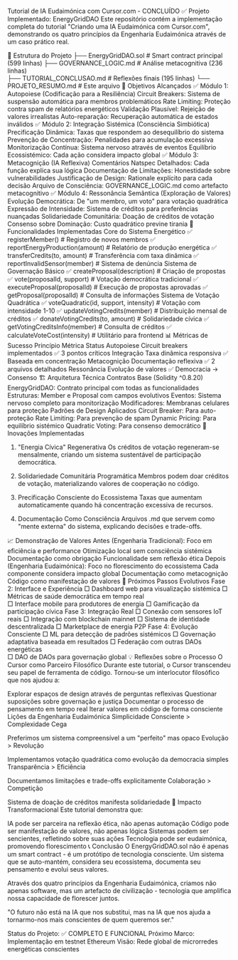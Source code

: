 Tutorial de IA Eudaimónica com Cursor.com - CONCLUÍDO ✅
Projeto Implementado: EnergyGridDAO
Este repositório contém a implementação completa do tutorial "Criando uma IA Eudaimónica com Cursor.com", demonstrando os quatro princípios da Engenharia Eudaimónica através de um caso prático real.

📁 Estrutura do Projeto
├── EnergyGridDAO.sol          # Smart contract principal (599 linhas)
├── GOVERNANCE_LOGIC.md        # Análise metacognitiva (236 linhas)  
├── TUTORIAL_CONCLUSAO.md      # Reflexões finais (195 linhas)
└── PROJETO_RESUMO.md          # Este arquivo
🎯 Objetivos Alcançados
✅ Módulo 1: Autopoiese (Codificação para a Resiliência)
Circuit Breakers: Sistema de suspensão automática para membros problemáticos
Rate Limiting: Proteção contra spam de relatórios energéticos
Validação Plausível: Rejeição de valores irrealistas
Auto-reparação: Recuperação automática de estados inválidos
✅ Módulo 2: Integração Sistémica (Consciência Simbiótica)
Precificação Dinâmica: Taxas que respondem ao desequilíbrio do sistema
Prevenção de Concentração: Penalidades para acumulação excessiva
Monitorização Contínua: Sistema nervoso através de eventos
Equilíbrio Ecossistémico: Cada ação considera impacto global
✅ Módulo 3: Metacognição (IA Reflexiva)
Comentários Natspec Detalhados: Cada função explica sua lógica
Documentação de Limitações: Honestidade sobre vulnerabilidades
Justificação de Design: Rationale explícito para cada decisão
Arquivo de Consciência: GOVERNANCE_LOGIC.md como artefacto metacognitivo
✅ Módulo 4: Ressonância Semântica (Exploração de Valores)
Evolução Democrática: De "um membro, um voto" para votação quadrática
Expressão de Intensidade: Sistema de créditos para preferências nuançadas
Solidariedade Comunitária: Doação de créditos de votação
Consenso sobre Dominação: Custo quadrático previne tirania
🔧 Funcionalidades Implementadas
Core do Sistema Energético
✅ registerMember()                    # Registro de novos membros
✅ reportEnergyProduction(amount)      # Relatório de produção energética
✅ transferCredits(to, amount)         # Transferência com taxa dinâmica
✅ reportInvalidSensor(member)         # Sistema de denúncia
Sistema de Governação Básico
✅ createProposal(description)         # Criação de propostas
✅ vote(proposalId, support)           # Votação democrática tradicional
✅ executeProposal(proposalId)         # Execução de propostas aprovadas
✅ getProposal(proposalId)             # Consulta de informações
Sistema de Votação Quadrática
✅ voteQuadratic(id, support, intensity)   # Votação com intensidade 1-10
✅ updateVotingCredits(member)             # Distribuição mensal de créditos
✅ donateVotingCredits(to, amount)         # Solidariedade cívica
✅ getVotingCreditsInfo(member)            # Consulta de créditos
✅ calculateVoteCost(intensity)            # Utilitário para frontend
📊 Métricas de Sucesso
Princípio	Métrica	Status
Autopoiese	Circuit breakers implementados	✅ 3 pontos críticos
Integração	Taxa dinâmica responsiva	✅ Baseada em concentração
Metacognição	Documentação reflexiva	✅ 2 arquivos detalhados
Ressonância	Evolução de valores	✅ Democracia → Consenso
🏗️ Arquitetura Técnica
Contratos Base (Solidity ^0.8.20)
EnergyGridDAO: Contrato principal com todas as funcionalidades
Estruturas: Member e Proposal com campos evolutivos
Eventos: Sistema nervoso completo para monitorização
Modificadores: Membranas celulares para proteção
Padrões de Design Aplicados
Circuit Breaker: Para auto-proteção
Rate Limiting: Para prevenção de spam
Dynamic Pricing: Para equilíbrio sistémico
Quadratic Voting: Para consenso democrático
🎨 Inovações Implementadas
1. "Energia Cívica" Regenerativa
Os créditos de votação regeneram-se mensalmente, criando um sistema sustentável de participação democrática.

2. Solidariedade Comunitária Programática
Membros podem doar créditos de votação, materializando valores de cooperação no código.

3. Precificação Consciente do Ecossistema
Taxas que aumentam automaticamente quando há concentração excessiva de recursos.

4. Documentação Como Consciência
Arquivos .md que servem como "mente externa" do sistema, explicando decisões e trade-offs.

📈 Demonstração de Valores
Antes (Engenharia Tradicional):
Foco em eficiência e performance
Otimização local sem consciência sistémica
Documentação como obrigação
Funcionalidade sem reflexão ética
Depois (Engenharia Eudaimónica):
Foco no florescimento do ecossistema
Cada componente considera impacto global
Documentação como metacognição
Código como manifestação de valores
🚀 Próximos Passos Evolutivos
Fase 2: Interface e Experiência
□ Dashboard web para visualização sistémica
□ Métricas de saúde democrática em tempo real  
□ Interface mobile para produtores de energia
□ Gamificação da participação cívica
Fase 3: Integração Real
□ Conexão com sensores IoT reais
□ Integração com blockchain mainnet
□ Sistema de identidade descentralizada
□ Marketplace de energia P2P
Fase 4: Evolução Consciente
□ ML para detecção de padrões sistémicos
□ Governação adaptativa baseada em resultados
□ Federação com outras DAOs energéticas  
□ DAO de DAOs para governação global
💡 Reflexões sobre o Processo
O Cursor como Parceiro Filosófico
Durante este tutorial, o Cursor transcendeu seu papel de ferramenta de código. Tornou-se um interlocutor filosófico que nos ajudou a:

Explorar espaços de design através de perguntas reflexivas
Questionar suposições sobre governação e justiça
Documentar o processo de pensamento em tempo real
Iterar valores em código de forma consciente
Lições da Engenharia Eudaimónica
Simplicidade Consciente > Complexidade Cega

Preferimos um sistema compreensível a um "perfeito" mas opaco
Evolução > Revolução

Implementamos votação quadrática como evolução da democracia simples
Transparência > Eficiência

Documentamos limitações e trade-offs explicitamente
Colaboração > Competição

Sistema de doação de créditos manifesta solidariedade
🌟 Impacto Transformacional
Este tutorial demonstra que:

IA pode ser parceira na reflexão ética, não apenas automação
Código pode ser manifestação de valores, não apenas lógica
Sistemas podem ser sencientes, refletindo sobre suas ações
Tecnologia pode ser eudaimónica, promovendo florescimento
📞 Conclusão
O EnergyGridDAO.sol não é apenas um smart contract - é um protótipo de tecnologia consciente. Um sistema que se auto-mantém, considera seu ecossistema, documenta seu pensamento e evolui seus valores.

Através dos quatro princípios da Engenharia Eudaimónica, criamos não apenas software, mas um artefacto de civilização - tecnologia que amplifica nossa capacidade de florescer juntos.

"O futuro não está na IA que nos substitui, mas na IA que nos ajuda a tornarmo-nos mais conscientes de quem queremos ser."

Status do Projeto: ✅ COMPLETO E FUNCIONAL
Próximo Marco: Implementação em testnet Ethereum
Visão: Rede global de microrredes energéticas conscientes
